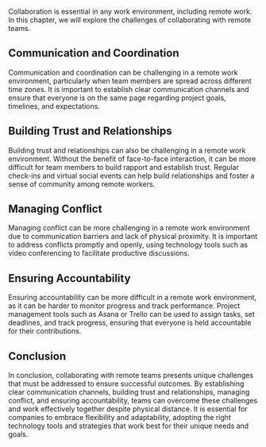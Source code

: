 
Collaboration is essential in any work environment, including remote work. In this chapter, we will explore the challenges of collaborating with remote teams.

Communication and Coordination
------------------------------

Communication and coordination can be challenging in a remote work environment, particularly when team members are spread across different time zones. It is important to establish clear communication channels and ensure that everyone is on the same page regarding project goals, timelines, and expectations.

Building Trust and Relationships
--------------------------------

Building trust and relationships can also be challenging in a remote work environment. Without the benefit of face-to-face interaction, it can be more difficult for team members to build rapport and establish trust. Regular check-ins and virtual social events can help build relationships and foster a sense of community among remote workers.

Managing Conflict
-----------------

Managing conflict can be more challenging in a remote work environment due to communication barriers and lack of physical proximity. It is important to address conflicts promptly and openly, using technology tools such as video conferencing to facilitate productive discussions.

Ensuring Accountability
-----------------------

Ensuring accountability can be more difficult in a remote work environment, as it can be harder to monitor progress and track performance. Project management tools such as Asana or Trello can be used to assign tasks, set deadlines, and track progress, ensuring that everyone is held accountable for their contributions.

Conclusion
----------

In conclusion, collaborating with remote teams presents unique challenges that must be addressed to ensure successful outcomes. By establishing clear communication channels, building trust and relationships, managing conflict, and ensuring accountability, teams can overcome these challenges and work effectively together despite physical distance. It is essential for companies to embrace flexibility and adaptability, adopting the right technology tools and strategies that work best for their unique needs and goals.
